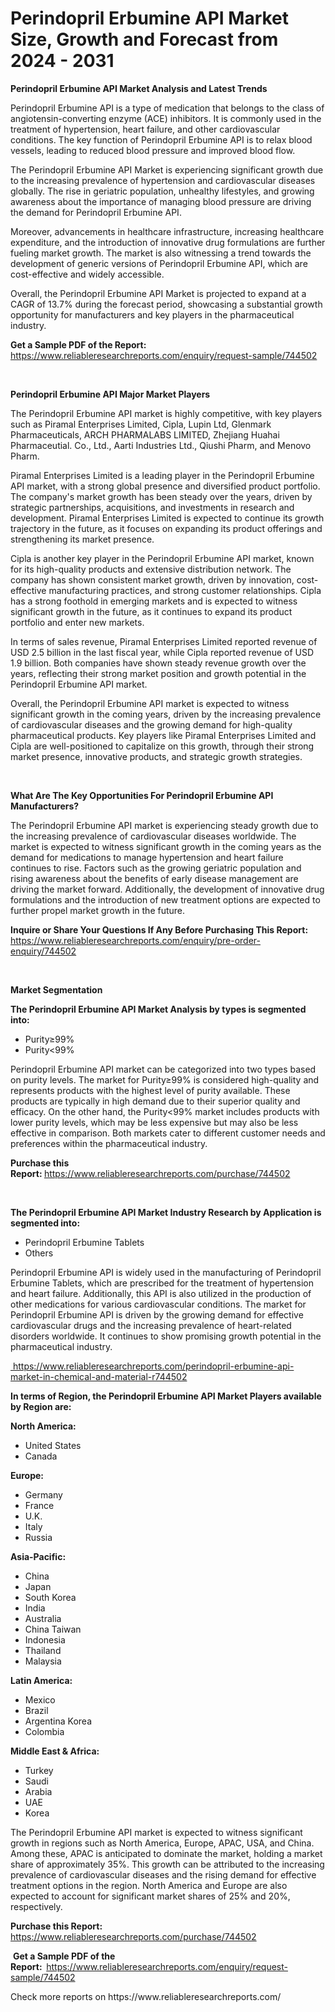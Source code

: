 <p><h1>Perindopril Erbumine API Market Size, Growth and Forecast from 2024 - 2031</h1></p><p><strong>Perindopril Erbumine API Market Analysis and Latest Trends</strong></p>
<p><p>Perindopril Erbumine API is a type of medication that belongs to the class of angiotensin-converting enzyme (ACE) inhibitors. It is commonly used in the treatment of hypertension, heart failure, and other cardiovascular conditions. The key function of Perindopril Erbumine API is to relax blood vessels, leading to reduced blood pressure and improved blood flow.</p><p>The Perindopril Erbumine API Market is experiencing significant growth due to the increasing prevalence of hypertension and cardiovascular diseases globally. The rise in geriatric population, unhealthy lifestyles, and growing awareness about the importance of managing blood pressure are driving the demand for Perindopril Erbumine API.</p><p>Moreover, advancements in healthcare infrastructure, increasing healthcare expenditure, and the introduction of innovative drug formulations are further fueling market growth. The market is also witnessing a trend towards the development of generic versions of Perindopril Erbumine API, which are cost-effective and widely accessible.</p><p>Overall, the Perindopril Erbumine API Market is projected to expand at a CAGR of 13.7% during the forecast period, showcasing a substantial growth opportunity for manufacturers and key players in the pharmaceutical industry.</p></p>
<p><strong>Get a Sample PDF of the Report:&nbsp;</strong> <a href="https://www.reliableresearchreports.com/enquiry/request-sample/744502">https://www.reliableresearchreports.com/enquiry/request-sample/744502</a></p>
<p>&nbsp;</p>
<p><strong>Perindopril Erbumine API Major Market Players</strong></p>
<p><p>The Perindopril Erbumine API market is highly competitive, with key players such as Piramal Enterprises Limited, Cipla, Lupin Ltd, Glenmark Pharmaceuticals, ARCH PHARMALABS LIMITED, Zhejiang Huahai Pharmaceutial. Co., Ltd., Aarti Industries Ltd., Qiushi Pharm, and Menovo Pharm. </p><p>Piramal Enterprises Limited is a leading player in the Perindopril Erbumine API market, with a strong global presence and diversified product portfolio. The company's market growth has been steady over the years, driven by strategic partnerships, acquisitions, and investments in research and development. Piramal Enterprises Limited is expected to continue its growth trajectory in the future, as it focuses on expanding its product offerings and strengthening its market presence.</p><p>Cipla is another key player in the Perindopril Erbumine API market, known for its high-quality products and extensive distribution network. The company has shown consistent market growth, driven by innovation, cost-effective manufacturing practices, and strong customer relationships. Cipla has a strong foothold in emerging markets and is expected to witness significant growth in the future, as it continues to expand its product portfolio and enter new markets.</p><p>In terms of sales revenue, Piramal Enterprises Limited reported revenue of USD 2.5 billion in the last fiscal year, while Cipla reported revenue of USD 1.9 billion. Both companies have shown steady revenue growth over the years, reflecting their strong market position and growth potential in the Perindopril Erbumine API market.</p><p>Overall, the Perindopril Erbumine API market is expected to witness significant growth in the coming years, driven by the increasing prevalence of cardiovascular diseases and the growing demand for high-quality pharmaceutical products. Key players like Piramal Enterprises Limited and Cipla are well-positioned to capitalize on this growth, through their strong market presence, innovative products, and strategic growth strategies.</p></p>
<p>&nbsp;</p>
<p><strong>What Are The Key Opportunities For Perindopril Erbumine API Manufacturers?</strong></p>
<p><p>The Perindopril Erbumine API market is experiencing steady growth due to the increasing prevalence of cardiovascular diseases worldwide. The market is expected to witness significant growth in the coming years as the demand for medications to manage hypertension and heart failure continues to rise. Factors such as the growing geriatric population and rising awareness about the benefits of early disease management are driving the market forward. Additionally, the development of innovative drug formulations and the introduction of new treatment options are expected to further propel market growth in the future.</p></p>
<p><strong>Inquire or Share Your Questions If Any Before Purchasing This Report:</strong> <a href="https://www.reliableresearchreports.com/enquiry/pre-order-enquiry/744502">https://www.reliableresearchreports.com/enquiry/pre-order-enquiry/744502</a></p>
<p>&nbsp;</p>
<p><strong>Market Segmentation</strong></p>
<p><strong>The Perindopril Erbumine API Market Analysis by types is segmented into:</strong></p>
<p><ul><li>Purity≥99%</li><li>Purity<99%</li></ul></p>
<p><p>Perindopril Erbumine API market can be categorized into two types based on purity levels. The market for Purity≥99% is considered high-quality and represents products with the highest level of purity available. These products are typically in high demand due to their superior quality and efficacy. On the other hand, the Purity<99% market includes products with lower purity levels, which may be less expensive but may also be less effective in comparison. Both markets cater to different customer needs and preferences within the pharmaceutical industry.</p></p>
<p><strong>Purchase this Report:&nbsp;</strong><a href="https://www.reliableresearchreports.com/purchase/744502">https://www.reliableresearchreports.com/purchase/744502</a></p>
<p>&nbsp;</p>
<p><strong>The Perindopril Erbumine API Market Industry Research by Application is segmented into:</strong></p>
<p><ul><li>Perindopril Erbumine Tablets</li><li>Others</li></ul></p>
<p><p>Perindopril Erbumine API is widely used in the manufacturing of Perindopril Erbumine Tablets, which are prescribed for the treatment of hypertension and heart failure. Additionally, this API is also utilized in the production of other medications for various cardiovascular conditions. The market for Perindopril Erbumine API is driven by the growing demand for effective cardiovascular drugs and the increasing prevalence of heart-related disorders worldwide. It continues to show promising growth potential in the pharmaceutical industry.</p></p>
<p><a href="https://www.reliableresearchreports.com/perindopril-erbumine-api-market-in-chemical-and-material-r744502">&nbsp;https://www.reliableresearchreports.com/perindopril-erbumine-api-market-in-chemical-and-material-r744502</a></p>
<p><strong>In terms of Region, the Perindopril Erbumine API Market Players available by Region are:</strong></p>
<p>
    <p> <strong> North America: </strong>
        <ul>
            <li>United States</li>
            <li>Canada</li>
        </ul>
        </p> 
    <p> <strong> Europe: </strong>
        <ul>
            <li>Germany</li>
            <li>France</li>
            <li>U.K.</li>
            <li>Italy</li>
            <li>Russia</li>
        </ul>
        </p> 
    <p> <strong> Asia-Pacific: </strong>
        <ul>
            <li>China</li>
            <li>Japan</li>
            <li>South Korea</li>
            <li>India</li>
            <li>Australia</li>
            <li>China Taiwan</li>
            <li>Indonesia</li>
            <li>Thailand</li>
            <li>Malaysia</li>
        </ul>
        </p> 
    <p> <strong> Latin America: </strong>
        <ul>
            <li>Mexico</li>
            <li>Brazil</li>
            <li>Argentina Korea</li>
            <li>Colombia</li>
        </ul>
        </p> 
    <p> <strong> Middle East & Africa: </strong>
        <ul>
            <li>Turkey</li>
            <li>Saudi</li>
            <li>Arabia</li>
            <li>UAE</li>
            <li>Korea</li>
        </ul>
    </p>
    </p>
<p><p>The Perindopril Erbumine API market is expected to witness significant growth in regions such as North America, Europe, APAC, USA, and China. Among these, APAC is anticipated to dominate the market, holding a market share of approximately 35%. This growth can be attributed to the increasing prevalence of cardiovascular diseases and the rising demand for effective treatment options in the region. North America and Europe are also expected to account for significant market shares of 25% and 20%, respectively.</p></p>
<p><strong>Purchase this Report: </strong><a href="https://www.reliableresearchreports.com/purchase/744502">https://www.reliableresearchreports.com/purchase/744502</a></p>
<p>&nbsp;<strong>Get a Sample PDF of the Report:&nbsp;&nbsp;</strong><a href="https://www.reliableresearchreports.com/enquiry/request-sample/744502">https://www.reliableresearchreports.com/enquiry/request-sample/744502</a></p>
<p><strong></strong></p>
<p>Check more reports on https://www.reliableresearchreports.com/</p>